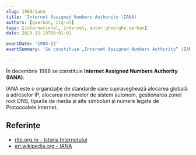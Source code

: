 ```yaml
---
slug: 1988/iana
title: 'Internet Assigned Numbers Authority (IANA)'
authors: [gserban, ilg-ul]
tags: [international, internet, autor:gheorghe.serban]
date: 2023-12-19T09:01:01

eventDate: '1988-12'
eventSummary: 'Se constituie „Internet Assigned Numbers Authority” (IANA)'

---
```


În decembrie 1988 se constituie **Internet Assigned Numbers Authority (IANA)**.

<!-- truncate -->

IANA este o organizație de standarde care supraveghează alocarea globală a
adreselor IP, alocarea numerelor de sistem autonom, gestionarea zonei root DNS,
tipurile de media și alte simboluri și numere legate de Protocoalele Internet.

## Referințe

- [rite.org.ro - Istoria Internetului](https://rite.org.ro/istoria-internetului/)
- [en.wikipedia.org - IANA](https://en.wikipedia.org/wiki/Internet_Assigned_Numbers_Authority)
